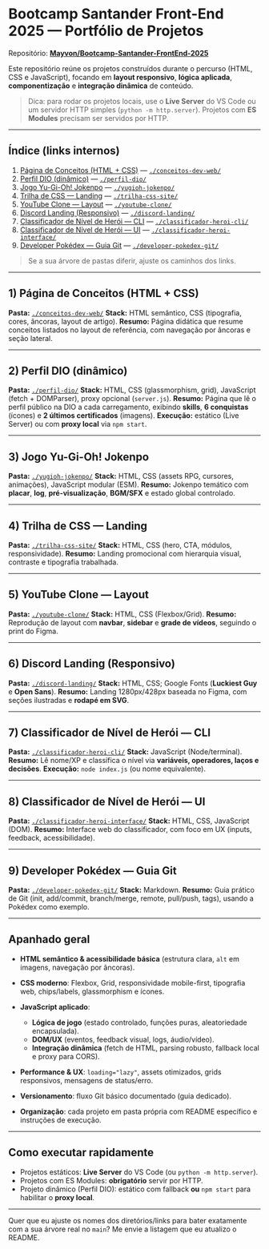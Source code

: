 # Bootcamp Santander Front-End 2025 — Portfólio de Projetos

Repositório: **[Mayvon/Bootcamp-Santander-FrontEnd-2025](https://github.com/Mayvon/Bootcamp-Santander-FrontEnd-2025)**

Este repositório reúne os projetos construídos durante o percurso (HTML, CSS e JavaScript), focando em **layout responsivo**, **lógica aplicada**, **componentização** e **integração dinâmica** de conteúdo.

> Dica: para rodar os projetos locais, use o **Live Server** do VS Code ou um servidor HTTP simples (`python -m http.server`). Projetos com **ES Modules** precisam ser servidos por HTTP.

---

## Índice (links internos)

1. [Página de Conceitos (HTML + CSS)](#1-página-de-conceitos-html--css) — [`./conceitos-dev-web/`](./conceitos-dev-web/)
2. [Perfil DIO (dinâmico)](#2-perfil-dio-dinâmico) — [`./perfil-dio/`](./perfil-dio/)
3. [Jogo Yu-Gi-Oh! Jokenpo](#3-jogo-yu-gi-oh-jokenpo) — [`./yugioh-jokenpo/`](./yugioh-jokenpo/)
4. [Trilha de CSS — Landing](#4-trilha-de-css--landing) — [`./trilha-css-site/`](./trilha-css-site/)
5. [YouTube Clone — Layout](#5-youtube-clone--layout) — [`./youtube-clone/`](./youtube-clone/)
6. [Discord Landing (Responsivo)](#6-discord-landing-responsivo) — [`./discord-landing/`](./discord-landing/)
7. [Classificador de Nível de Herói — CLI](#7-classificador-de-nível-de-herói--cli) — [`./classificador-heroi-cli/`](./classificador-heroi-cli/)
8. [Classificador de Nível de Herói — UI](#8-classificador-de-nível-de-herói--ui) — [`./classificador-heroi-interface/`](./classificador-heroi-interface/)
9. [Developer Pokédex — Guia Git](#9-developer-pokédex--guia-git) — [`./developer-pokedex-git/`](./developer-pokedex-git/)

> Se a sua árvore de pastas diferir, ajuste os caminhos dos links.

---

## 1) Página de Conceitos (HTML + CSS)

**Pasta:** [`./conceitos-dev-web/`](./conceitos-dev-web/)
**Stack:** HTML semântico, CSS (tipografia, cores, âncoras, layout de artigo).
**Resumo:** Página didática que resume conceitos listados no layout de referência, com navegação por âncoras e seção lateral.

---

## 2) Perfil DIO (dinâmico)

**Pasta:** [`./perfil-dio/`](./perfil-dio/)
**Stack:** HTML, CSS (glassmorphism, grid), JavaScript (fetch + DOMParser), proxy opcional (`server.js`).
**Resumo:** Página que lê o perfil público na DIO a cada carregamento, exibindo **skills**, **6 conquistas** (ícones) e **2 últimos certificados** (imagens).
**Execução:** estático (Live Server) ou com **proxy local** via `npm start`.

---

## 3) Jogo Yu-Gi-Oh! Jokenpo

**Pasta:** [`./yugioh-jokenpo/`](./yugioh-jokenpo/)
**Stack:** HTML, CSS (assets RPG, cursores, animações), JavaScript modular (ESM).
**Resumo:** Jokenpo temático com **placar**, **log**, **pré-visualização**, **BGM/SFX** e estado global controlado.

---

## 4) Trilha de CSS — Landing

**Pasta:** [`./trilha-css-site/`](./trilha-css-site/)
**Stack:** HTML, CSS (hero, CTA, módulos, responsividade).
**Resumo:** Landing promocional com hierarquia visual, contraste e tipografia trabalhada.

---

## 5) YouTube Clone — Layout

**Pasta:** [`./youtube-clone/`](./youtube-clone/)
**Stack:** HTML, CSS (Flexbox/Grid).
**Resumo:** Reprodução de layout com **navbar**, **sidebar** e **grade de vídeos**, seguindo o print do Figma.

---

## 6) Discord Landing (Responsivo)

**Pasta:** [`./discord-landing/`](./discord-landing/)
**Stack:** HTML, CSS; Google Fonts (**Luckiest Guy** e **Open Sans**).
**Resumo:** Landing 1280px/428px baseada no Figma, com seções ilustradas e **rodapé em SVG**.

---

## 7) Classificador de Nível de Herói — CLI

**Pasta:** [`./classificador-heroi-cli/`](./classificador-heroi-cli/)
**Stack:** JavaScript (Node/terminal).
**Resumo:** Lê nome/XP e classifica o nível via **variáveis, operadores, laços e decisões**.
**Execução:** `node index.js` (ou nome equivalente).

---

## 8) Classificador de Nível de Herói — UI

**Pasta:** [`./classificador-heroi-interface/`](./classificador-heroi-interface/)
**Stack:** HTML, CSS, JavaScript (DOM).
**Resumo:** Interface web do classificador, com foco em UX (inputs, feedback, acessibilidade).

---

## 9) Developer Pokédex — Guia Git

**Pasta:** [`./developer-pokedex-git/`](./developer-pokedex-git/)
**Stack:** Markdown.
**Resumo:** Guia prático de Git (init, add/commit, branch/merge, remote, pull/push, tags), usando a Pokédex como exemplo.

---

## Apanhado geral

* **HTML semântico & acessibilidade básica** (estrutura clara, `alt` em imagens, navegação por âncoras).
* **CSS moderno**: Flexbox, Grid, responsividade mobile-first, tipografia web, chips/labels, glassmorphism e ícones.
* **JavaScript aplicado**:

  * **Lógica de jogo** (estado controlado, funções puras, aleatoriedade encapsulada).
  * **DOM/UX** (eventos, feedback visual, logs, áudio/vídeo).
  * **Integração dinâmica** (fetch de HTML, parsing robusto, fallback local e proxy para CORS).
* **Performance & UX**: `loading="lazy"`, assets otimizados, grids responsivos, mensagens de status/erro.
* **Versionamento**: fluxo Git básico documentado (guia dedicado).
* **Organização**: cada projeto em pasta própria com README específico e instruções de execução.

---

## Como executar rapidamente

* Projetos estáticos: **Live Server** do VS Code (ou `python -m http.server`).
* Projetos com ES Modules: **obrigatório** servir por HTTP.
* Projeto dinâmico (Perfil DIO): estático com fallback **ou** `npm start` para habilitar o **proxy local**.

---

Quer que eu ajuste os nomes dos diretórios/links para bater exatamente com a sua árvore real no `main`? Me envie a listagem que eu atualizo o README.
